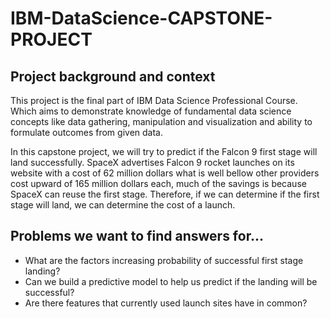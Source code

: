 # IBM-DataScience-CAPSTONE-PROJECT
## Project background and context

This project is the final part of IBM Data Science Professional Course. Which aims to demonstrate knowledge of fundamental data science concepts like data gathering, manipulation and visualization and ability to formulate outcomes from given data.

In this capstone project, we will try to predict if the Falcon 9 first stage will land successfully. 
SpaceX advertises Falcon 9 rocket launches on its website with a cost of 62 million dollars what is well bellow other providers cost upward of 165 million dollars each, much of the savings is because SpaceX can reuse the first stage. Therefore, if we can determine if the first stage will land, we can determine the cost of a launch. 

## Problems we want to find answers for...
 * What are the factors increasing probability of successful  first stage landing?
 * Can we build a predictive model to help us predict if the landing will be successful?
 * Are there features that currently used launch sites have in common?
